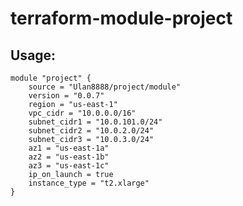 # terraform-module-project


## Usage:

```hcl
module "project" {
    source = "Ulan8888/project/module"
    version = "0.0.7"
    region = "us-east-1"
    vpc_cidr = "10.0.0.0/16"
    subnet_cidr1 = "10.0.101.0/24"
    subnet_cidr2 = "10.0.2.0/24"
    subnet_cidr3 = "10.0.3.0/24"
    az1 = "us-east-1a"
    az2 = "us-east-1b"
    az3 = "us-east-1c"
    ip_on_launch = true
    instance_type = "t2.xlarge"
}
```


<!-- Terraform Infrastructure Deployment and Module Publication
Part 1: Deploy Infrastructure
Overview
This documentation provides step-by-step instructions for deploying infrastructure using Terraform. The deployment includes creating a VPC, subnets, route table, internet gateway, security group, and an EC2 instance. Additionally, the code is made dynamic with variables and tfvars, a Makefile is included to streamline the deployment process, and the statefile is stored in a remote backend.
Deployment Steps
Step 1: Create a VPC
Create a VPC with a specific name and configure it with your desired CIDR block. Create a file named vpc.tf:
provider aws {
region = var.region
}
resource "aws_vpc" "group2" {
cidr_block = var.vpc_cidr
tags = {
Name = "group2"
}

Step 2: Create Subnets
Create three subnets within the VPC, each in a different Availability Zone. Create a subnets.tf file:
resource "aws_subnet" "subnet1" {
vpc_id = aws_vpc.group2.id
cidr_block = var.subnet_cidr1
availability_zone = var.az1
map_public_ip_on_launch = var.ip_on_launch
tags = {
Name = "Group2"
}
}
resource "aws_subnet" "subnet2" {
vpc_id = aws_vpc.group2.id
cidr_block = var.subnet_cidr2
availability_zone = var.az2
map_public_ip_on_launch = var.ip_on_launch
tags = {
Name = "Group2"
}
}
resource "aws_subnet" "subnet3" {
vpc_id = aws_vpc.group2.id
cidr_block = var.subnet_cidr3
availability_zone = var.az3
map_public_ip_on_launch = var.ip_on_launch
tags = {
Name = "Group2"
}
}
Step 3: Create a Route Table and Internet Gateway
Create a route table and associate it with the VPC, and then create an Internet Gateway and associate it with the VPC. Create a network.tf file:
resource "aws_internet_gateway" "gw" {
vpc_id = aws_vpc.group2.id
tags = {
Name = "group2"
}
}
resource "aws_route_table" "example" {
vpc_id = aws_vpc.group2.id
route {
cidr_block = "0.0.0.0/0"
gateway_id = aws_internet_gateway.gw.id
}
tags = {
Name = "group2"
}
}


Step 4: Create a Security Group
Create a security group allowing the required ports for your application. Create a security.tf file:
resource "aws_security_group" "allow_tls" {
name = "group2"
description = "Allow TLS inbound traffic"
vpc_id = aws_vpc.group2.id
ingress {
description = "TLS from VPC"
from_port = 22
to_port = 22
protocol = "tcp"
cidr_blocks = ["0.0.0.0/0"]
}
ingress {
description = "TLS from VPC"
from_port = 80
to_port = 80
protocol = "tcp"
cidr_blocks = ["0.0.0.0/0"]
}
egress {
from_port = 0
to_port = 0
protocol = "-1"
cidr_blocks = ["0.0.0.0/0"]
}
tags = {
Name = "group2"
}
}
Step 5:Define variables to make code more dynamic. Create a  variables.tf
variable region {
    type = string
    default = ""
}
variable vpc_cidr {
    type = string
    default = ""
}
variable subnet_cidr1 {
    type = string
    default = ""
}
variable subnet_cidr2 {
    type = string
    default = ""
}
variable subnet_cidr3 {
    type = string
    default = ""
}
variable az1 {
    type = string
    default = ""
}
variable az2 {
    type = string
    default = ""
}
variable az3 {
    type = string
    default = ""
}
variable ip_on_launch {
    type = bool
    default = true
}
variable key_name {
  type        = string
  default     = ""
  description = "Enter a key name"
}
variable az {
    type = string
    default = ""
}
variable bucket {
    type = string
    default = ""
}
variable key {
    type = string
    default = ""
}

Step 6.  Launch EC2 Instance
Launch an EC2 instance with the desired AMI image, security group, and subnet. Create an ec2.tf file:
data "aws_ami" "ubuntu" {
most_recent = true
filter {
name = "name"
values = ["ubuntu/images/hvm-ssd/ubuntu-focal-20.04-amd64-server-*"]
}
filter {
name = "virtualization-type"
values = ["hvm"]
}
owners = ["099720109477"] # Canonical
}
resource "aws_instance" "web" {
ami = data.aws_ami.ubuntu.id
instance_type = "t2.xlarge"
availability_zone = var.az
# vpc_id = aws_vpc.group-Number.id
vpc_security_group_ids = [aws_security_group.allow_tls.id]
key_name = aws_key_pair.deployer1.key_name
subnet_id = aws_subnet.subnet1.id # subnet_id = aws_subnet.main1.id
user_data = file("gitlab.sh")
}
output ec2 {
value = aws_instance.web.public_ip
}
# resource "aws_key_pair" "deployer1" {
# key_name = "deployer-key1"
# public_key = file("~/.ssh/id_rsa.pub")
# }
resource "aws_key_pair" "deployer1" {
key_name =var.key_name
public_key = file("~/.ssh/id_rsa.pub")
}

Step 7: Remote Backend Configuration
Create a backend.tf file to store the Terraform state in a remote backend (S3 bucket in this example):
terraform {
  backend "s3" {
    bucket = "bucketname"
    key    = "kaizenai/terraform.tfstate"
    region = "us-east-1"
    #dynamodb_table = "lock-state"
  }
}
Step 8: Create a Makefile
Create a Makefile to automate Terraform commands such as  apply  and destroy. This will simplify the deployment process for your team:
virginia:
    terraform workspace new virginia || terraform workspace select virginia
    terraform init
    terraform apply -var-file regions/virginia.tfvars --auto-approve

ohio:
    terraform workspace new ohio || terraform workspace select ohio
    terraform init
    terraform apply -var-file regions/ohio.tfvars --auto-approve

california:
    terraform workspace new california || terraform workspace select california
    terraform init
    terraform apply -var-file regions/california.tfvars --auto-approve

oregon:
    terraform workspace new oregon || terraform workspace select oregon
    terraform init
    terraform apply -var-file regions/oregon.tfvars --auto-approve

apply-all: virginia ohio california oregon

virginia-destroy:
    terraform workspace new virginia || terraform workspace select virginia
    terraform init
    terraform destroy -var-file regions/virginia.tfvars --auto-approve

ohio-destroy:
    terraform workspace new ohio || terraform workspace select ohio
    terraform init
    terraform destroy -var-file regions/ohio.tfvars --auto-approve

california-destroy:
    terraform workspace new california || terraform workspace select california
    terraform init
    terraform destroy -var-file regions/california.tfvars --auto-approve

oregon-destroy:
    terraform workspace new oregon || terraform workspace select oregon
    terraform init
    terraform destroy -var-file regions/oregon.tfvars --auto-approve

destroy-all: virginia-destroy ohio-destroy  california-destroy oregon-destroy

Step 9: Bash Script for Application Installation
Create a bash script gitlab.sh to install your application on the EC2 instance. Customize it according to your application's installation process.
#!/bin/bash
sudo apt update
sudo apt install ca-certificates curl openssh-server tzdata perl -y
curl -LO https://packages.gitlab.com/install/repositories/gitlab/gitlab-ce/script.deb.sh
sudo bash script.deb.sh
sudo apt install gitlab-ce -y

Part 2: Create a Terraform Module and Publish to Terraform Registry
Before publishing prepare and push your code to GitHub
Go to GitHub:
Visit the GitHub website (https://github.com) in your web browser.
Create a New Repository:
Click on the "+" icon in the upper right corner of the page.
Select "New Repository" from the dropdown menu.
Give Your Repository a Name:
In the "Repository Name" field, provide a name for your new repository.
Check "Add a README file":
Enable the "Add a README file" option to create an initial README file for your repository.
Add a .gitignore File:
Scroll down to the "Add .gitignore" section.
In the dropdown menu, select the type of .gitignore file you need. For Terraform, you can search and select "Terraform."
Copy the SSH Clone URL:
After configuring the repository settings, click on the "Code" button (it might say "Code" or "Code ▼" depending on your GitHub version).
Select "SSH" to switch to SSH cloning.
Copy the SSH clone URL provided.
Clone the Repository:
Open your terminal or command prompt.
Use the git clone command to clone the repository using the SSH URL you copied. Replace <SSH_URL> with the actual URL:
git clone <SSH_URL> 
This command will clone the repository to your local machine.
Modify Your Terraform Configuration:
Navigate to the cloned repository directory.
Locate the ec2.tf file.
Add the following line to specify a dependency on an AWS subnet named subnet1 
Commit and Push Changes:
Commit your changes using the git commit command.
Push the changes to the GitHub repository using the git push command.
By following these steps, you will have created a new GitHub repository, cloned it to your local machine, made modifications to your Terraform configuration in the ec2.tf file, and pushed the changes back to the repository. 

Creating a Terraform module and publishing it to the Terraform Registry allows others to easily reuse your infrastructure code. 
Step 1: Ensure Well-Structured Code
Before creating a module, ensure your existing Terraform code is well-structured, modular, and follows best practices.
Step 2: Visit the Terraform Registry
Visit the Terraform Registry.
Step 3: Sign In
Sign in to your GitHub account. This grants the Terraform Registry access to your GitHub repositories.
Step 4: Publish a Module
Click on "Publish" and select "Module" from the dropdown.
Step 5: Select GitHub Repository
Choose the GitHub repository for the module you want to publish from the list of your repositories.
Step 6: Agree to Terms
Check the box next to "I agree to the Terms of Use."
Step 7: Put  this code in your READ.me file
                module "vp" {
   source = "kaizenacademy/vp/module"
   version = "0.0.1"
   region = "us-east-1"
   vpc_cidr = "10.0.0.0/16"
   subnet_cidr1 = "10.0.101.0/24"
   subnet_cidr2 = "10.0.2.0/24"
   subnet_cidr3 = "10.0.3.0/24"
   az1 = "us-east-1a"
   az2 = "us-east-1b"
   az3 = "us-east-1c"
   ip_on_launch = true
   instance_type = "t2.micro"
}

 Publish Module
Click the "Publish Module" button.
Your Terraform module is now published on the Terraform Registry and can be easily discovered and used by others. Share the module URL with your team or the community to encourage adoption in their Terraform configurations.

Team member
Hours                                                                                                                       
Aidai 
13
Aidana
14
Darya
12
Ulan
13


 -->
